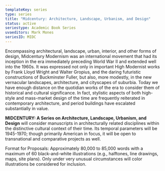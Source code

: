 ```yaml
---
templateKey: series
type: series
title: "Midcentury: Architecture, Landscape, Urbanism, and Design"
status: active
seriestype: Academic Book Series
uvaeditors: Mark Mones
seriesID: MIDC
---
```

Encompassing architectural, landscape, urban, interior, and other forms of design, Midcentury Modernism was an international movement that had its inception in the era immediately preceding World War II and extended well into the 1960s. It was expressed not only in important High Modernist works by Frank Lloyd Wright and Walter Gropius, and the daring futuristic constructions of Buckminster Fuller, but also, more modestly, in the new vernacular landscapes, architecture, and cityscapes of suburbia. Today we have enough distance on the quotidian works of the era to consider them of historical and cultural significance. In fact, stylistic aspects of both high-style and mass-market design of the time are frequently reiterated in contemporary architecture, and period buildings have escalated substantially in value. 

**MIDCENTURY: A Series on Architecture, Landscape, Urbanism, and Design** will consider manuscripts in architecturally related disciplines within the distinctive cultural context of their time. Its temporal parameters will be 1945-1970; though primarily American in focus, it will be open to transnational and comparative projects as well. 

Format for Proposals: Approximately 80,000 to 85,000 words with a maximum of 60 black-and-white illustrations (e.g., halftones, line drawings, maps, site plans). Only under very unusual circumstances will color illustrations be considered for inclusion.